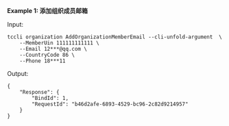 **Example 1: 添加组织成员邮箱**



Input: 

```
tccli organization AddOrganizationMemberEmail --cli-unfold-argument  \
    --MemberUin 111111111111 \
    --Email 12***@qq.com \
    --CountryCode 86 \
    --Phone 18***11
```

Output: 
```
{
    "Response": {
        "BindId": 1,
        "RequestId": "b46d2afe-6893-4529-bc96-2c82d9214957"
    }
}
```

